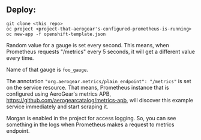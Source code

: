 Deploy:
---------


```
git clone <this repo>
oc project <project-that-aerogear's-configured-prometheus-is-running>
oc new-app -f openshift-template.json
```


Random value for a gauge is set every second. This means, when Prometheus requests "/metrics" every 5 seconds,
it will get a different value every time.

Name of that gauge is `foo_gauge`.

The annotation `"org.aerogear.metrics/plain_endpoint": "/metrics"` is set on the service resource. That means,
Prometheus instance that is configured using AeroGear's metrics APB, <https://github.com/aerogearcatalog/metrics-apb>,
will discover this example service immediately and start scraping it.

Morgan is enabled in the project for access logging. So, you can see something in the logs when Prometheus makes a 
request to metrics endpoint. 